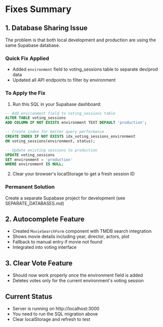 # Fixes Summary

## 1. Database Sharing Issue
The problem is that both local development and production are using the same Supabase database.

### Quick Fix Applied
- Added `environment` field to voting_sessions table to separate dev/prod data
- Updated all API endpoints to filter by environment

### To Apply the Fix
1. Run this SQL in your Supabase dashboard:
```sql
-- Add environment field to voting_sessions table
ALTER TABLE voting_sessions 
ADD COLUMN IF NOT EXISTS environment TEXT DEFAULT 'production';

-- Create index for better query performance
CREATE INDEX IF NOT EXISTS idx_voting_sessions_environment 
ON voting_sessions(environment, status);

-- Update existing sessions to production
UPDATE voting_sessions 
SET environment = 'production' 
WHERE environment IS NULL;
```

2. Clear your browser's localStorage to get a fresh session ID

### Permanent Solution
Create a separate Supabase project for development (see SEPARATE_DATABASES.md)

## 2. Autocomplete Feature
- Created `MovieSearchForm` component with TMDB search integration
- Shows movie details including year, director, actors, plot
- Fallback to manual entry if movie not found
- Integrated into voting interface

## 3. Clear Vote Feature
- Should now work properly once the environment field is added
- Deletes votes only for the current environment's voting session

## Current Status
- Server is running on http://localhost:3000
- You need to run the SQL migration above
- Clear localStorage and refresh to test